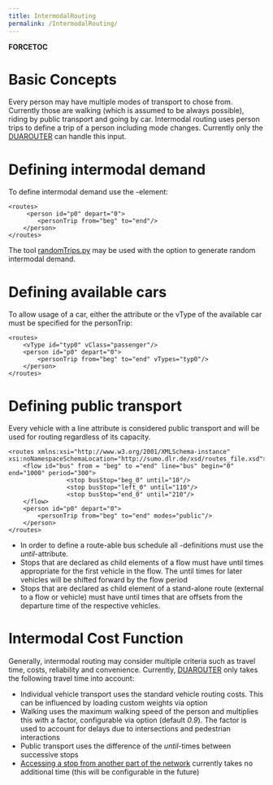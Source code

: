 ```yaml
---
title: IntermodalRouting
permalink: /IntermodalRouting/
---
```


__FORCETOC__

Basic Concepts
==============

Every person may have multiple modes of transport to chose from. Currently those are walking (which is assumed to be always possible), riding by public transport and going by car. Intermodal routing uses person trips to define a trip of a person including mode changes. Currently only the [DUAROUTER](/DUAROUTER "wikilink") can handle this input.

Defining intermodal demand
==========================

To define intermodal demand use the -element:

    <routes>
         <person id="p0" depart="0">
            <personTrip from="beg" to="end"/>
        </person>
    </routes>

The tool [randomTrips.py](/Tools/Trip#randomTrips.py "wikilink") may be used with the option to generate random intermodal demand.

Defining available cars
=======================

To allow usage of a car, either the attribute or the vType of the available car must be specified for the personTrip:

    <routes>
        <vType id="typ0" vClass="passenger"/>
        <person id="p0" depart="0">
            <personTrip from="beg" to="end" vTypes="typ0"/>
        </person>
    </routes>

Defining public transport
=========================

Every vehicle with a line attribute is considered public transport and will be used for routing regardless of its capacity.

    <routes xmlns:xsi="http://www.w3.org/2001/XMLSchema-instance" xsi:noNamespaceSchemaLocation="http://sumo.dlr.de/xsd/routes_file.xsd">
        <flow id="bus" from = "beg" to ="end" line="bus" begin="0" end="1000" period="300">
                    <stop busStop="beg_0" until="10"/>
                    <stop busStop="left_0" until="110"/>
                    <stop busStop="end_0" until="210"/>
        </flow>
        <person id="p0" depart="0">
            <personTrip from="beg" to="end" modes="public"/>
        </person>
    </routes>

-   In order to define a route-able bus schedule all -definitions must use the *until*-attribute.
-   Stops that are declared as child elements of a flow must have until times appropriate for the first vehicle in the flow. The until times for later vehicles will be shifted forward by the flow period
-   Stops that are declared as child element of a stand-alone route (external to a flow or vehicle) must have until times that are offsets from the departure time of the respective vehicles.

Intermodal Cost Function
========================

Generally, intermodal routing may consider multiple criteria such as travel time, costs, reliability and convenience. Currently, [DUAROUTER](/DUAROUTER "wikilink") only takes the following travel time into account:

-   Individual vehicle transport uses the standard vehicle routing costs. This can be influenced by loading custom weights via option
-   Walking uses the maximum walking speed of the person and multiplies this with a factor, configurable via option (default *0.9*). The factor is used to account for delays due to intersections and pedestrian interactions
-   Public transport uses the difference of the *until*-times between successive stops
-   [Accessing a stop from another part of the network](/Simulation/Public_Transport#Access_Lanes "wikilink") currently takes no additional time (this will be configurable in the future)
